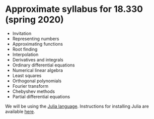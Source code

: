 # Approximate syllabus for 18.330 (spring 2020)

- Invitation
- Representing numbers
- Approximating functions
- Root finding
- Interpolation
- Derivatives and integrals
- Ordinary differential equations
- Numerical linear algebra
- Least squares
- Orthogonal polynomials
- Fourier transform
- Chebyshev methods
- Partial differential equations

We will be using the [Julia language](www.julialang.org).
Instructions for installing Julia are available [here](installation.md).
